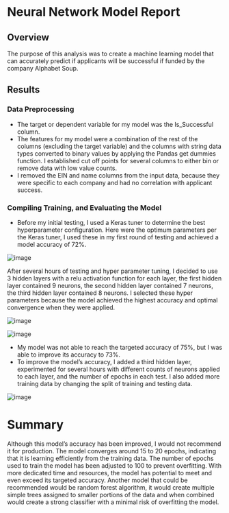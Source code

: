 # Neural Network Model Report

## Overview
The purpose of this analysis was to create a machine learning model that can accurately predict if applicants will be successful if funded by the company Alphabet Soup.

## Results

### Data Preprocessing 
*	The target or dependent variable for my model was the Is_Successful column.
*	The features for my model were a combination of the rest of the columns (excluding the target variable) and the columns with string data types converted to binary values by applying the Pandas get dummies function. I established cut off points for several columns to either bin or remove data with low value counts.
*	I removed the EIN and name columns from the input data, because they were specific to each company and had no correlation with applicant success.

### Compiling Training, and Evaluating the Model
*	Before my initial testing, I used a Keras tuner to determine the best hyperparameter configuration. Here were the optimum parameters per the Keras tuner, I used these in my first round of testing and achieved a model accuracy of 72%.

![image](https://github.com/TZDSGeek/Deep-Learning-Challenge/assets/137857956/781c5e48-a163-4787-a415-516797377d87)

After several hours of testing and hyper parameter tuning, I decided to use 3 hidden layers with a relu activation function for each layer, the first hidden layer contained 9 neurons, the second hidden layer contained 7 neurons, the third hidden layer contained 8 neurons. I selected these hyper parameters because the model achieved the highest accuracy and optimal convergence when they were applied. 

![image](https://github.com/TZDSGeek/Deep-Learning-Challenge/assets/137857956/d368d2ce-da54-4273-b73a-e614960b9c90)

![image](https://github.com/TZDSGeek/Deep-Learning-Challenge/assets/137857956/92579ae7-419a-451e-a1f0-ad63434b05b0)

*	My model was not able to reach the targeted accuracy of 75%, but I was able to improve its accuracy to 73%.
*	To improve the model’s accuracy, I added a third hidden layer, experimented for several hours with different counts of neurons applied to each layer, and the number of epochs in each test. I also added more training data by changing the split of training and testing data.

![image](https://github.com/TZDSGeek/Deep-Learning-Challenge/assets/137857956/1051a0e5-8e70-4c5e-832d-2b4cc908c75d)

# Summary
Although this model’s accuracy has been improved, I would not recommend it for production. The model converges around 15 to 20 epochs, indicating that it is learning efficiently from the training data. The number of epochs used to train the model has been adjusted to 100 to prevent overfitting. With more dedicated time and resources, the model has potential to meet and even exceed its targeted accuracy. Another model that could be recommended would be random forest algorithm, it would create multiple simple trees assigned to smaller portions of the data and when combined would create a strong classifier with a minimal risk of overfitting the model.
